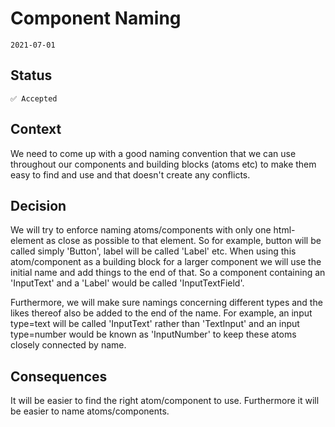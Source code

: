 # Component Naming

`2021-07-01`

## Status

`✅ Accepted`

## Context

We need to come up with a good naming convention that we can use throughout our components and building blocks (atoms etc) to make them easy to find and use and that doesn't create any conflicts.

## Decision

We will try to enforce naming atoms/components with only one html-element as close as possible to that element. So for example, button will be called simply 'Button', label will be called 'Label' etc. When using this atom/component as a building block for a larger component we will use the initial name and add things to the end of that. So a component containing an 'InputText' and a 'Label' would be called 'InputTextField'.

Furthermore, we will make sure namings concerning different types and the likes thereof also be added to the end of the name. For example, an input type=text will be called 'InputText' rather than 'TextInput' and an input type=number would be known as 'InputNumber' to keep these atoms closely connected by name.

## Consequences

It will be easier to find the right atom/component to use. Furthermore it will be easier to name atoms/components.
